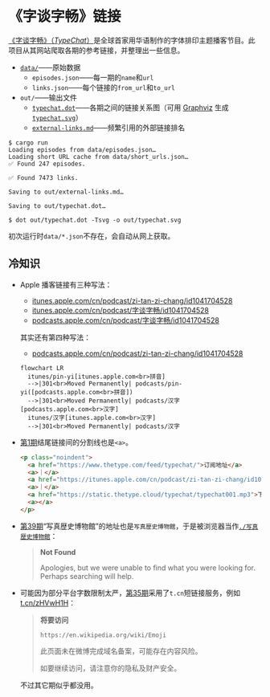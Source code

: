 # 《字谈字畅》链接

[《字谈字畅》（_TypeChat_）][typechat]是全球首家用华语制作的字体排印主题播客节目。此项目从其网站爬取各期的参考链接，并整理出一些信息。

- [`data/`][release-data]——原始数据
  - `episodes.json`——每一期的`name`和`url`
  - `links.json`——每个链接的`from_url`和`to_url`
- `out/`——输出文件
  - [`typechat.dot`][release-dot]——各期之间的链接关系图（可用 [Graphviz][graphviz] 生成[`typechat.svg`][release-svg]）
  - [`external-links.md`][release-md]——频繁引用的外部链接排名

```shell
$ cargo run
Loading episodes from data/episodes.json…
Loading short URL cache from data/short_urls.json…
✅ Found 247 episodes.

✅ Found 7473 links.

Saving to out/external-links.md…

Saving to out/typechat.dot…

$ dot out/typechat.dot -Tsvg -o out/typechat.svg
```

初次运行时`data/*.json`不存在，会自动从网上获取。

[typechat]: https://www.thetype.com/typechat/
[graphviz]: https://graphviz.org/

[release-data]: https://github.com/YDX-2147483647/typechat-link/releases/latest/download/data.7z
[release-dot]: https://github.com/YDX-2147483647/typechat-link/releases/latest/download/typechat.dot
[release-svg]: https://github.com/YDX-2147483647/typechat-link/releases/latest/download/typechat.svg
[release-md]: https://github.com/YDX-2147483647/typechat-link/releases/latest/download/external-links.md

## 冷知识

- Apple 播客链接有三种写法：

  - [itunes.apple.com/cn/podcast/zi-tan-zi-chang/id1041704528](https://itunes.apple.com/cn/podcast/zi-tan-zi-chang/id1041704528)
  - [itunes.apple.com/cn/podcast/字谈字畅/id1041704528](https://itunes.apple.com/cn/podcast/%E5%AD%97%E8%B0%88%E5%AD%97%E7%95%85/id1041704528)
  - [podcasts.apple.com/cn/podcast/字谈字畅/id1041704528](https://podcasts.apple.com/cn/podcast/%E5%AD%97%E8%B0%88%E5%AD%97%E7%95%85/id1041704528)

  其实还有第四种写法：

  - [podcasts.apple.com/cn/podcast/zi-tan-zi-chang/id1041704528](https://podcasts.apple.com/cn/podcast/zi-tan-zi-chang/id1041704528)

  ```mermaid
  flowchart LR
    itunes/pin-yi[itunes.apple.com<br>拼音]
    -->|301<br>Moved Permanently| podcasts/pin-yi([podcasts.apple.com<br>拼音])
    -->|301<br>Moved Permanently| podcasts/汉字[podcasts.apple.com<br>汉字]
    itunes/汉字[itunes.apple.com<br>汉字]
    -->|301<br>Moved Permanently| podcasts/汉字
  ```

- [第1期](https://www.thetype.com/typechat/ep-001/)结尾链接间的分割线也是`<a>`。

  ```html
  <p class="noindent">
    <a href="https://www.thetype.com/feed/typechat/">订阅地址</a>
    <a>｜</a>
    <a href="https://itunes.apple.com/cn/podcast/zi-tan-zi-chang/id1041704528">iTunes</a>
    <a>｜</a>
    <a href="https://static.thetype.cloud/typechat/typechat001.mp3">下载音频</a>
    <a></a>
  </p>
  ```

- [第39期](https://www.thetype.com/typechat/ep-039/)“写真歴史博物館”的地址也是`写真歴史博物館`，于是被浏览器当作[`./写真歴史博物館`](https://www.thetype.com/typechat/ep-039/%E5%86%99%E7%9C%9F%E6%AD%B4%E5%8F%B2%E5%8D%9A%E7%89%A9%E9%A4%A8)：

  > **Not Found**
  >
  > Apologies, but we were unable to find what you were looking for. Perhaps searching will help.


- 可能因为部分平台字数限制太严，[第35期](https://www.thetype.com/typechat/ep-035/)采用了`t.cn`短链接服务，例如 [t.cn/zHVwH1H](https://t.cn/zHVwH1H)：

  > **将要访问**
  >
  > `https://en.wikipedia.org/wiki/Emoji`
  >
  > 此页面未在微博完成域名备案，可能存在内容风险。
  >
  > 如要继续访问，请注意你的隐私及财产安全。

  不过其它期似乎都没用。
